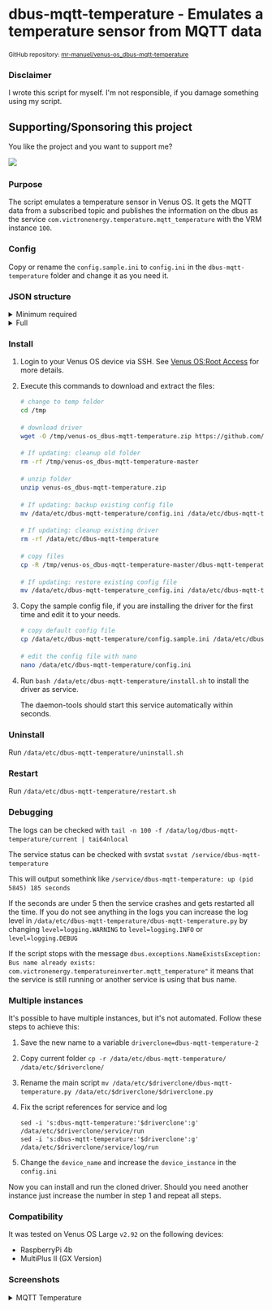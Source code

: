 # dbus-mqtt-temperature - Emulates a temperature sensor from MQTT data

<small>GitHub repository: [mr-manuel/venus-os_dbus-mqtt-temperature](https://github.com/mr-manuel/venus-os_dbus-mqtt-temperature)</small>

### Disclaimer

I wrote this script for myself. I'm not responsible, if you damage something using my script.


## Supporting/Sponsoring this project

You like the project and you want to support me?

[<img src="https://github.md0.eu/uploads/donate-button.svg" height="50">](https://www.paypal.com/donate/?hosted_button_id=3NEVZBDM5KABW)


### Purpose

The script emulates a temperature sensor in Venus OS. It gets the MQTT data from a subscribed topic and publishes the information on the dbus as the service `com.victronenergy.temperature.mqtt_temperature` with the VRM instance `100`.


### Config

Copy or rename the `config.sample.ini` to `config.ini` in the `dbus-mqtt-temperature` folder and change it as you need it.


### JSON structure

<details><summary>Minimum required</summary>

```json
{
    "temperature": 22.0
}
```

OR

```json
{
    "value": 22.0
}
```
</details>

<details><summary>Full</summary>

```json
{
    "temperature": 22.0,
    "humidity": 62.927,
    "pressure": 102.104
}
```
</details>


### Install

1. Login to your Venus OS device via SSH. See [Venus OS:Root Access](https://www.victronenergy.com/live/ccgx:root_access#root_access) for more details.

2. Execute this commands to download and extract the files:

    ```bash
    # change to temp folder
    cd /tmp

    # download driver
    wget -O /tmp/venus-os_dbus-mqtt-temperature.zip https://github.com/mr-manuel/venus-os_dbus-mqtt-temperature/archive/refs/heads/master.zip

    # If updating: cleanup old folder
    rm -rf /tmp/venus-os_dbus-mqtt-temperature-master

    # unzip folder
    unzip venus-os_dbus-mqtt-temperature.zip

    # If updating: backup existing config file
    mv /data/etc/dbus-mqtt-temperature/config.ini /data/etc/dbus-mqtt-temperature_config.ini

    # If updating: cleanup existing driver
    rm -rf /data/etc/dbus-mqtt-temperature

    # copy files
    cp -R /tmp/venus-os_dbus-mqtt-temperature-master/dbus-mqtt-temperature/ /data/etc/

    # If updating: restore existing config file
    mv /data/etc/dbus-mqtt-temperature_config.ini /data/etc/dbus-mqtt-temperature/config.ini
    ```

3. Copy the sample config file, if you are installing the driver for the first time and edit it to your needs.

    ```bash
    # copy default config file
    cp /data/etc/dbus-mqtt-temperature/config.sample.ini /data/etc/dbus-mqtt-temperature/config.ini

    # edit the config file with nano
    nano /data/etc/dbus-mqtt-temperature/config.ini
    ```

4. Run `bash /data/etc/dbus-mqtt-temperature/install.sh` to install the driver as service.

   The daemon-tools should start this service automatically within seconds.

### Uninstall

Run `/data/etc/dbus-mqtt-temperature/uninstall.sh`

### Restart

Run `/data/etc/dbus-mqtt-temperature/restart.sh`

### Debugging

The logs can be checked with `tail -n 100 -f /data/log/dbus-mqtt-temperature/current | tai64nlocal`

The service status can be checked with svstat `svstat /service/dbus-mqtt-temperature`

This will output somethink like `/service/dbus-mqtt-temperature: up (pid 5845) 185 seconds`

If the seconds are under 5 then the service crashes and gets restarted all the time. If you do not see anything in the logs you can increase the log level in `/data/etc/dbus-mqtt-temperature/dbus-mqtt-temperature.py` by changing `level=logging.WARNING` to `level=logging.INFO` or `level=logging.DEBUG`

If the script stops with the message `dbus.exceptions.NameExistsException: Bus name already exists: com.victronenergy.temperatureinverter.mqtt_temperature"` it means that the service is still running or another service is using that bus name.

### Multiple instances

It's possible to have multiple instances, but it's not automated. Follow these steps to achieve this:

1. Save the new name to a variable `driverclone=dbus-mqtt-temperature-2`

2. Copy current folder `cp -r /data/etc/dbus-mqtt-temperature/ /data/etc/$driverclone/`

3. Rename the main script `mv /data/etc/$driverclone/dbus-mqtt-temperature.py /data/etc/$driverclone/$driverclone.py`

4. Fix the script references for service and log
    ```
    sed -i 's:dbus-mqtt-temperature:'$driverclone':g' /data/etc/$driverclone/service/run
    sed -i 's:dbus-mqtt-temperature:'$driverclone':g' /data/etc/$driverclone/service/log/run
    ```

5. Change the `device_name` and increase the `device_instance` in the `config.ini`

Now you can install and run the cloned driver. Should you need another instance just increase the number in step 1 and repeat all steps.

### Compatibility

It was tested on Venus OS Large `v2.92` on the following devices:

* RaspberryPi 4b
* MultiPlus II (GX Version)

### Screenshots

<details><summary>MQTT Temperature</summary>

![Temperature - device list](/screenshots/temperature_device-list.png)
![Temperature - device list - mqtt temperature 1](/screenshots/temperature_device-list_mqtt-temperature-1.png)
![Temperature - device list - mqtt temperature 2](/screenshots/temperature_device-list_mqtt-temperature-2.png)

### GuiMods

![Temperature - pages](/screenshots/temperature_pages_guimods.png)

</details>

